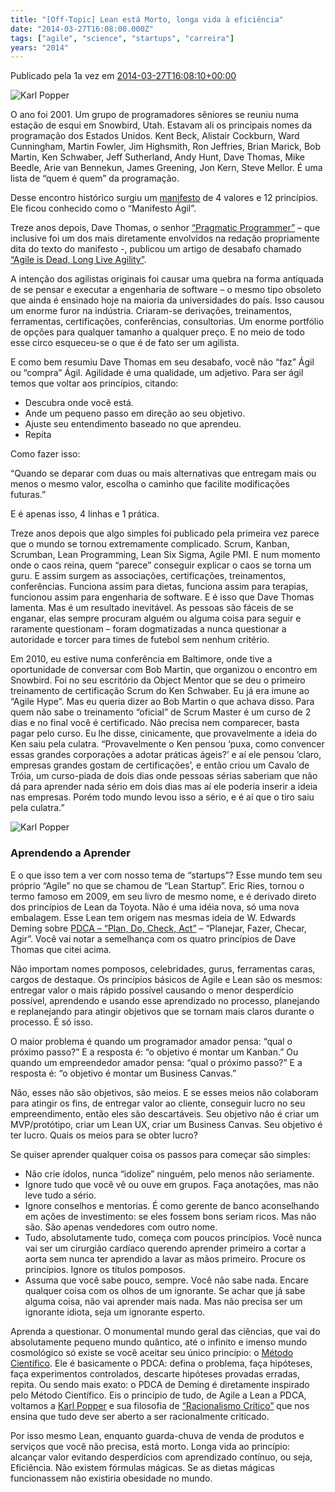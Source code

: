 ```yaml
---
title: "[Off-Topic] Lean está Morto, longa vida à eficiência"
date: "2014-03-27T16:08:00.000Z"
tags: ["agile", "science", "startups", "carreira"]
years: "2014"
---
```


<p></p>
<p>Publicado pela 1a vez em <a href="http://startupi.com.br/2014/03/lean-esta-morto-longa-vida-eficiencia/">2014-03-27T16:08:10+00:00</a></p>
<p><img src="https://d7v6meks67904.cloudfront.net/assets/image_asset/image/510/lean-esta-morto-600x250.jpg" srcset="https://d7v6meks67904.cloudfront.net/assets/image_asset/image/510/lean-esta-morto-600x250.jpg 2x" alt="Karl Popper"></p>
<p>O ano foi 2001. Um grupo de programadores sêniores se reuniu numa estação de esqui em Snowbird, Utah. Estavam ali os principais nomes da programação dos Estados Unidos. Kent Beck, Alistair Cockburn, Ward Cunningham, Martin Fowler, Jim Highsmith, Ron Jeffries, Brian Marick, Bob Martin, Ken Schwaber, Jeff Sutherland, Andy Hunt, Dave Thomas, Mike Beedle, Arie van Bennekun, James Greening, Jon Kern, Steve Mellor. É uma lista de “quem é quem” da programação.</p>
<p>Desse encontro histórico surgiu um <a href="http://agilemanifesto.org/">manifesto</a> de 4 valores e 12 princípios. Ele ficou conhecido como o “Manifesto Ágil”.</p>
<p></p>
<p></p>
<p>Treze anos depois, Dave Thomas, o senhor <a href="https://pragprog.com/book/tpp/the-pragmatic-programmer">“Pragmatic Programmer”</a> – que inclusive foi um dos mais diretamente envolvidos na redação propriamente dita do texto do manifesto -, publicou um artigo de desabafo chamado <a href="https://pragdave.me/blog/2014/03/04/time-to-kill-agile/">“Agile is Dead, Long Live Agility”</a>.</p>
<p>A intenção dos agilistas originais foi causar uma quebra na forma antiquada de se pensar e executar a engenharia de software – o mesmo tipo obsoleto que ainda é ensinado hoje na maioria da universidades do país. Isso causou um enorme furor na indústria. Criaram-se derivações, treinamentos, ferramentas, certificações, conferências, consultorias. Um enorme portfólio de opções para qualquer tamanho a qualquer preço. E no meio de todo esse circo esqueceu-se o que é de fato ser um agilista.</p>
<p>E como bem resumiu Dave Thomas em seu desabafo, você não “faz” Ágil ou “compra” Ágil. Agilidade é uma qualidade, um adjetivo. Para ser ágil temos que voltar aos princípios, citando:</p>
<ul>
  <li>Descubra onde você está.</li>
  <li>Ande um pequeno passo em direção ao seu objetivo.</li>
  <li>Ajuste seu entendimento baseado no que aprendeu.</li>
  <li>Repita</li>
</ul>
<p>Como fazer isso:</p>
<p>“Quando se deparar com duas ou mais alternativas que entregam mais ou menos o mesmo valor, escolha o caminho que facilite modificações futuras.”</p>
<p>E é apenas isso, 4 linhas e 1 prática.</p>
<p>Treze anos depois que algo simples foi publicado pela primeira vez parece que o mundo se tornou extremamente complicado. Scrum, Kanban, Scrumban, Lean Programming, Lean Six Sigma, Agile PMI. E num momento onde o caos reina, quem “parece” conseguir explicar o caos se torna um guru. E assim surgem as associações, certificações, treinamentos, conferências. Funciona assim para dietas, funciona assim para terapias, funcionou assim para engenharia de software. E é isso que Dave Thomas lamenta. Mas é um resultado inevitável. As pessoas são fáceis de se enganar, elas sempre procuram alguém ou alguma coisa para seguir e raramente questionam – foram dogmatizadas a nunca questionar a autoridade e torcer para times de futebol sem nenhum critério.</p>
<p>Em 2010, eu estive numa conferência em Baltimore, onde tive a oportunidade de conversar com Bob Martin, que organizou o encontro em Snowbird. Foi no seu escritório da Object Mentor que se deu o primeiro treinamento de certificação Scrum do Ken Schwaber. Eu já era imune ao “Agile Hype”. Mas eu queria dizer ao Bob Martin o que achava disso. Para quem não sabe o treinamento “oficial” de Scrum Master é um curso de 2 dias e no final você é certificado. Não precisa nem comparecer, basta pagar pelo curso. Eu lhe disse, cinicamente, que provavelmente a ideia do Ken saiu pela culatra. “Provavelmente o Ken pensou ‘puxa, como convencer essas grandes corporações a adotar práticas ágeis?’ e aí ele pensou ‘claro, empresas grandes gostam de certificações’, e então criou um Cavalo de Tróia, um curso-piada de dois dias onde pessoas sérias saberiam que não dá para aprender nada sério em dois dias mas aí ele poderia inserir a ideia nas empresas. Porém todo mundo levou isso a sério, e é aí que o tiro saiu pela culatra.”</p>
<p><img src="https://d7v6meks67904.cloudfront.net/assets/image_asset/image/513/images.jpeg" srcset="https://d7v6meks67904.cloudfront.net/assets/image_asset/image/513/images.jpeg 2x" alt="Karl Popper"></p>
<h3>Aprendendo a Aprender</h3>
<p>E o que isso tem a ver com nosso tema de “startups”? Esse mundo tem seu próprio “Agile” no que se chamou de “Lean Startup”. Eric Ries, tornou o termo famoso em 2009, em seu livro de mesmo nome, e é derivado direto dos princípios de Lean da Toyota. Não é uma idéia nova, só uma nova embalagem. Esse Lean tem origem nas mesmas ideia de W. Edwards Deming sobre <a href="https://en.wikipedia.org/wiki/PDCA">PDCA – “Plan, Do, Check, Act”</a> – “Planejar, Fazer, Checar, Agir”. Você vai notar a semelhança com os quatro princípios de Dave Thomas que citei acima.</p>
<p>Não importam nomes pomposos, celebridades, gurus, ferramentas caras, cargos de destaque. Os princípios básicos de Agile e Lean são os mesmos: entregar valor o mais rápido possível causando o menor desperdício possível, aprendendo e usando esse aprendizado no processo, planejando e replanejando para atingir objetivos que se tornam mais claros durante o processo. É só isso.</p>
<p>O maior problema é quando um programador amador pensa: “qual o próximo passo?” E a resposta é: “o objetivo é montar um Kanban.” Ou quando um empreendedor amador pensa: “qual o próximo passo?” E a resposta é: “o objetivo é montar um Business Canvas.”</p>
<p>Não, esses não são objetivos, são meios. E se esses meios não colaboram para atingir os fins, de entregar valor ao cliente, conseguir lucro no seu empreendimento, então eles são descartáveis. Seu objetivo não é criar um MVP/protótipo, criar um Lean UX, criar um Business Canvas. Seu objetivo é ter lucro. Quais os meios para se obter lucro?</p>
<p>Se quiser aprender qualquer coisa os passos para começar são simples:</p>
<ul>
  <li>Não crie ídolos, nunca “idolize” ninguém, pelo menos não seriamente.</li>
  <li>Ignore tudo que você vê ou ouve em grupos. Faça anotações, mas não leve tudo a sério.</li>
  <li>Ignore conselhos e mentorias. É como gerente de banco aconselhando em ações de investimento: se eles fossem bons seriam ricos. Mas não são. São apenas vendedores com outro nome.</li>
  <li>Tudo, absolutamente tudo, começa com poucos princípios. Você nunca vai ser um cirurgião cardíaco querendo aprender primeiro a cortar a aorta sem nunca ter aprendido a lavar as mãos primeiro. Procure os princípios. Ignore os títulos pomposos.</li>
  <li>Assuma que você sabe pouco, sempre. Você não sabe nada. Encare qualquer coisa com os olhos de um ignorante. Se achar que já sabe alguma coisa, não vai aprender mais nada. Mas não precisa ser um ignorante idiota, seja um ignorante esperto.</li>
</ul>
<p>Aprenda a questionar. O monumental mundo geral das ciências, que vai do absolutamente pequeno mundo quântico, até o infinito e imenso mundo cosmológico só existe se você aceitar seu único princípio: o <a href="https://pt.wikipedia.org/wiki/M%C3%A9todo_cient%C3%ADfico">Método Científico</a>. Ele é basicamente o PDCA: defina o problema, faça hipóteses, faça experimentos controlados, descarte hipóteses provadas erradas, repita. Ou sendo mais exato: o PDCA de Deming é diretamente inspirado pelo Método Científico. Eis o princípio de tudo, de Agile a Lean a PDCA, voltamos a <a href="https://pt.wikipedia.org/wiki/Karl_Popper">Karl Popper</a> e sua filosofia de <a href="https://en.wikipedia.org/wiki/Critical_rationalism">“Racionalismo Crítico”</a> que nos ensina que tudo deve ser aberto a ser racionalmente criticado.</p>
<p>Por isso mesmo Lean, enquanto guarda-chuva de venda de produtos e serviços que você não precisa, está morto. Longa vida ao princípio: alcançar valor evitando desperdícios com aprendizado contínuo, ou seja, Eficiência. Não existem fórmulas mágicas. Se as dietas mágicas funcionassem não existiria obesidade no mundo.</p>
<p></p>